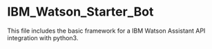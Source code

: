 # IBM_Watson_Starter_Bot
This file includes the basic framework for a IBM Watson Assistant API integration with python3.
